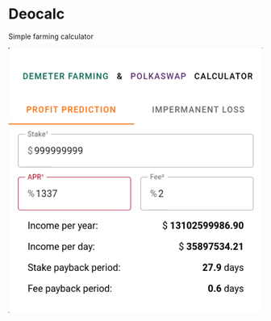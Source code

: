 # Deocalc

Simple farming calculator

[![shlavik.github.io/deocalc/](public/deocalc.png "shlavik.github.io/deocalc/")](shlavik.github.io/deocalc/)
